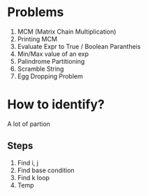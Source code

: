 # Problems
1. MCM (Matrix Chain Multiplication)
2. Printing MCM
3. Evaluate Expr to True / Boolean Parantheis
4. Min/Max value of an exp
5. Palindrome Partitioning
6. Scramble String
7. Egg Dropping Problem

# How to identify?
A lot of partion

## Steps
1. Find i, j
2. Find base condition
3. Find k loop
4. Temp

